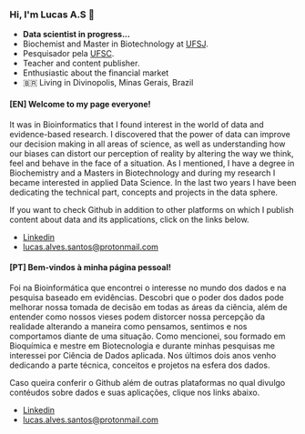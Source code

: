 ### Hi, I'm Lucas A.S 👋

- **Data scientist in progress...**
- Biochemist and Master in Biotechnology at [UFSJ](https://www.ufsj.edu.br/).
- Pesquisador pela [UFSC](https://ufsc.br/). 
- Teacher and content publisher.
- Enthusiastic about the financial market
- 🇧🇷 Living in Divinopolis, Minas Gerais, Brazil

#### [EN] Welcome to my page everyone!

It was in Bioinformatics that I found interest in the world of data and evidence-based research. I discovered that the power of data can improve our decision making in all areas of science, as well as understanding how our biases can distort our perception of reality by altering the way we think, feel and behave in the face of a situation.
As I mentioned, I have a degree in Biochemistry and a Masters in Biotechnology and during my research I became interested in applied Data Science. In the last two years I have been dedicating the technical part, concepts and projects in the data sphere.

If you want to check Github in addition to other platforms on which I publish content about data and its applications, click on the links below.

- [Linkedin](https://www.linkedin.com/in/lucas-alves-0aa317186?lipi=urn%3Ali%3Apage%3Ad_flagship3_profile_view_base_contact_details%3BFs%2FboEOhTFSsr9LhDcV1mQ%3D%3D)
- lucas.alves.santos@protonmail.com

#### [PT] Bem-vindos à minha página pessoal!

Foi na Bioinformática que encontrei o interesse no mundo dos dados e na pesquisa baseado em evidências. Descobri que o poder dos dados pode melhorar nossa tomada de decisão em todas as áreas da ciência, além de entender como nossos vieses podem distorcer nossa percepção da realidade alterando a maneira como pensamos, sentimos e nos comportamos diante de uma situação.
Como mencionei, sou formado em Bioquímica e mestre em Biotecnologia e durante minhas pesquisas me interessei por Ciência de Dados aplicada. Nos últimos dois anos venho dedicando a parte técnica, conceitos e projetos na esfera dos dados.

Caso queira conferir o Github além de outras plataformas no qual divulgo contéudos sobre dados e suas aplicações, clique nos links abaixo.

- [Linkedin](https://www.linkedin.com/in/lucas-alves-0aa317186?lipi=urn%3Ali%3Apage%3Ad_flagship3_profile_view_base_contact_details%3BFs%2FboEOhTFSsr9LhDcV1mQ%3D%3D)
- lucas.alves.santos@protonmail.com
